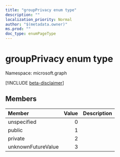```yaml
---
title: "groupPrivacy enum type"
description: ""
localization_priority: Normal
author: "$(metadata.owner)"
ms.prod: ""
doc_type: enumPageType
---
```


# groupPrivacy enum type

Namespace: microsoft.graph

[!INCLUDE [beta-disclaimer](../../includes/beta-disclaimer.md)]

## Members

| Member             | Value | Description |
| :----------------- | ----: | :---------- |
| unspecified        | 0     |             |
| public             | 1     |             |
| private            | 2     |             |
| unknownFutureValue | 3     |             |

